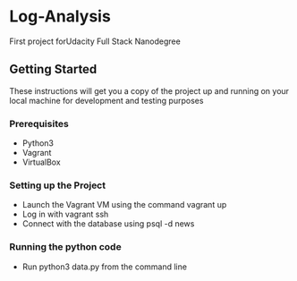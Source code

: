 # Log-Analysis
First project forUdacity Full Stack Nanodegree

## Getting Started

These instructions will get you a copy of the project up and running on your local machine for development and testing purposes
### Prerequisites
* Python3
* Vagrant
* VirtualBox

### Setting up the Project
* Launch the Vagrant VM using the command vagrant up
* Log in with vagrant ssh 
* Connect with the database using psql -d news

### Running the python code 
* Run python3 data.py from the command line

